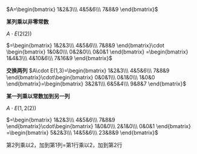 $A=\begin{bmatrix}
1&2&3\\\ 4&5&6\\\ 7&8&9
\end{bmatrix}$

**某列乘以非零常数**

$A\cdot E(2(2))$

$=\begin{bmatrix}
1&2&3\\\ 4&5&6\\\ 7&8&9
\end{bmatrix}\cdot
\begin{bmatrix}
1&0&0\\\ 0&2&0\\\ 0&0&1
\end{bmatrix}
=\begin{bmatrix}
1&4&3\\\ 4&10&6\\\ 7&16&9
\end{bmatrix}$

**交换两列**
$A\cdot E(1,3)=\begin{bmatrix}
1&2&3\\\ 4&5&6\\\ 7&8&9
\end{bmatrix}\cdot\begin{bmatrix}
0&0&1\\\ 0&1&0\\\ 1&0&0
\end{bmatrix}=\begin{bmatrix}
3&2&1\\\ 6&5&4\\\ 9&8&7
\end{bmatrix}$

**某一列乘以常数加到另一列**

$A\cdot E(1,2(2))$

$=\begin{bmatrix}
1&2&3\\\ 4&5&6\\\ 7&8&9
\end{bmatrix}\cdot\begin{bmatrix}
1&0&0\\\ 2&1&0\\\ 0&0&1
\end{bmatrix}
=\begin{bmatrix}
5&2&3\\\ 14&5&6\\\ 23&8&9
\end{bmatrix}$

第2列乘以2，加到第1列$=$第1行乘以2，加到第2行